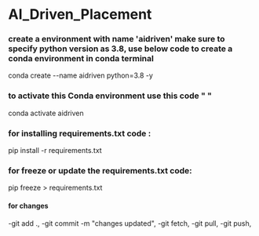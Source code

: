 # AI_Driven_Placement

### create a environment with name 'aidriven' make sure to specify python version as 3.8, use below code to create a conda environment in conda terminal
conda create --name aidriven python=3.8 -y

### to activate this Conda environment use this code "  "
conda activate aidriven

### for installing requirements.txt code :
pip install -r requirements.txt

### for freeze or update the requirements.txt code:
pip freeze > requirements.txt

#### for changes
-git add .,
-git commit -m "changes updated",
-git fetch,
-git pull,
-git push,
